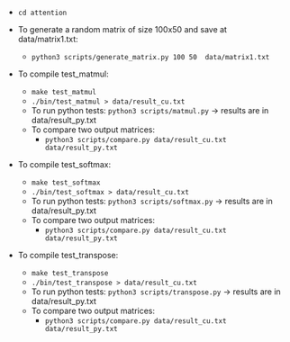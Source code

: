 - `cd attention`
- To generate a random matrix of size 100x50 and save at data/matrix1.txt:
    - `python3 scripts/generate_matrix.py 100 50  data/matrix1.txt`

- To compile test_matmul:
    - `make test_matmul`
    - `./bin/test_matmul > data/result_cu.txt`
    - To run python tests: `python3 scripts/matmul.py` -> results are in data/result_py.txt
    - To compare two output matrices: 
        - `python3 scripts/compare.py data/result_cu.txt data/result_py.txt`

- To compile test_softmax:
    - `make test_softmax`
    - `./bin/test_softmax > data/result_cu.txt`
    - To run python tests: `python3 scripts/softmax.py` -> results are in data/result_py.txt
    - To compare two output matrices: 
        - `python3 scripts/compare.py data/result_cu.txt data/result_py.txt`

- To compile test_transpose:
    - `make test_transpose`
    - `./bin/test_transpose > data/result_cu.txt`
    - To run python tests: `python3 scripts/transpose.py` -> results are in data/result_py.txt
    - To compare two output matrices: 
        - `python3 scripts/compare.py data/result_cu.txt data/result_py.txt`
